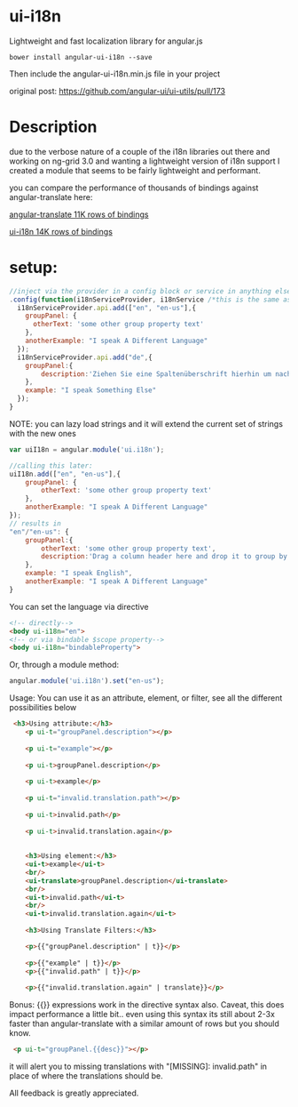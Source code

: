 # ui-i18n
Lightweight and fast localization library for angular.js

```
bower install angular-ui-i18n --save
```
Then include the angular-ui-i18n.min.js file in your project

original post: https://github.com/angular-ui/ui-utils/pull/173

# Description
due to the verbose nature of a couple of the i18n libraries out there and working on ng-grid 3.0 and wanting a lightweight version of i18n support I created a module that seems to be fairly lightweight and performant.

you can compare the performance of thousands of bindings against angular-translate here:

[angular-translate 11K rows of bindings](http://jsfiddle.net/eUGWJ/70/)

[ui-i18n 14K rows of bindings](http://jsfiddle.net/mc66U/5/)

# setup:
```javascript
//inject via the provider in a config block or service in anything else.
.config(function(i18nServiceProvider, i18nService /*this is the same as i18nServiceProvider.api*/) {
  i18nServiceProvider.api.add(["en", "en-us"],{
    groupPanel: {
      otherText: 'some other group property text'
    },
    anotherExample: "I speak A Different Language"
  });
  i18nServiceProvider.api.add("de",{
    groupPanel:{
        description:'Ziehen Sie eine Spaltenüberschrift hierhin um nach dieser Spalte zu gruppieren.'
    },
    example: "I speak Something Else"
  });
}

```
NOTE: you can lazy load strings and it will extend the current set of strings with the new ones

```javascript
var uiI18n = angular.module('ui.i18n');

//calling this later:
uiI18n.add(["en", "en-us"],{
    groupPanel: {
        otherText: 'some other group property text'
    },
    anotherExample: "I speak A Different Language"
});
// results in 
"en"/"en-us": {
    groupPanel:{
        otherText: 'some other group property text',
        description:'Drag a column header here and drop it to group by that column.'
    },
    example: "I speak English",
    anotherExample: "I speak A Different Language"
}
```
You can set the language via directive 
```html
<!-- directly-->
<body ui-i18n="en">
<!-- or via bindable $scope property-->
<body ui-i18n="bindableProperty">
```
Or, through a module method:
```javascript
angular.module('ui.i18n').set("en-us");
```

Usage:
You can use it as an attribute, element, or filter, see all the different possibilities below 
```html
 <h3>Using attribute:</h3>
    <p ui-t="groupPanel.description"></p>
    
    <p ui-t="example"></p>
    
    <p ui-t>groupPanel.description</p>
    
    <p ui-t>example</p>
    
    <p ui-t="invalid.translation.path"></p>
    
    <p ui-t>invalid.path</p>
    
    <p ui-t>invalid.translation.again</p>
    
    
    <h3>Using element:</h3>
    <ui-t>example</ui-t>
    <br/>
    <ui-translate>groupPanel.description</ui-translate>
    <br/>
    <ui-t>invalid.path</ui-t>
    <br/>
    <ui-t>invalid.translation.again</ui-t>
    
    <h3>Using Translate Filters:</h3>

    <p>{{"groupPanel.description" | t}}</p>
    
    <p>{{"example" | t}}</p>
    <p>{{"invalid.path" | t}}</p>
    
    <p>{{"invalid.translation.again" | translate}}</p>
```

Bonus:
{{}} expressions work in the directive syntax also.
Caveat, this does impact performance a little bit.. even using this syntax its still about 2-3x faster than angular-translate with a similar amount of rows but you should know.
```html
 <p ui-t="groupPanel.{{desc}}"></p>
```

it will alert you to missing translations with "[MISSING]: invalid.path" in place of where the translations should be.

All feedback is greatly appreciated.
